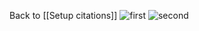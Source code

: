 Back to [[Setup citations]]
![first](https://raw.githubusercontent.com/mscott99/matthewscott-blog/main/files/Conn1.png)
![second](https://raw.githubusercontent.com/mscott99/matthewscott-blog/main/files/Conn2.png)

